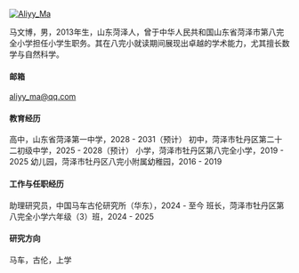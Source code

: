 

[![Aliyy_Ma](https://img.shields.io/badge/AliyyMa-github-blue?logo=github)](https://github.com/AliyyMa)

马文博，男，2013年生，山东菏泽人，曾于中华人民共和国山东省菏泽市第八完全小学担任小学生职务。其在八完小就读期间展现出卓越的学术能力，尤其擅长数学与自然科学。

#### 邮箱
aliyy_ma@qq.com

#### 教育经历
高中，山东省菏泽第一中学，2028 - 2031（预计）
初中，菏泽市牡丹区第二十二初级中学，2025 - 2028（预计）
小学，菏泽市牡丹区第八完全小学，2019 - 2025
幼儿园，菏泽市牡丹区八完小附属幼稚园，2016 - 2019

#### 工作与任职经历
助理研究员，中国马车古伦研究所（华东），2024 - 至今
班长，菏泽市牡丹区第八完全小学六年级（3）班，2024 - 2025

#### 研究方向
马车，古伦，上学

